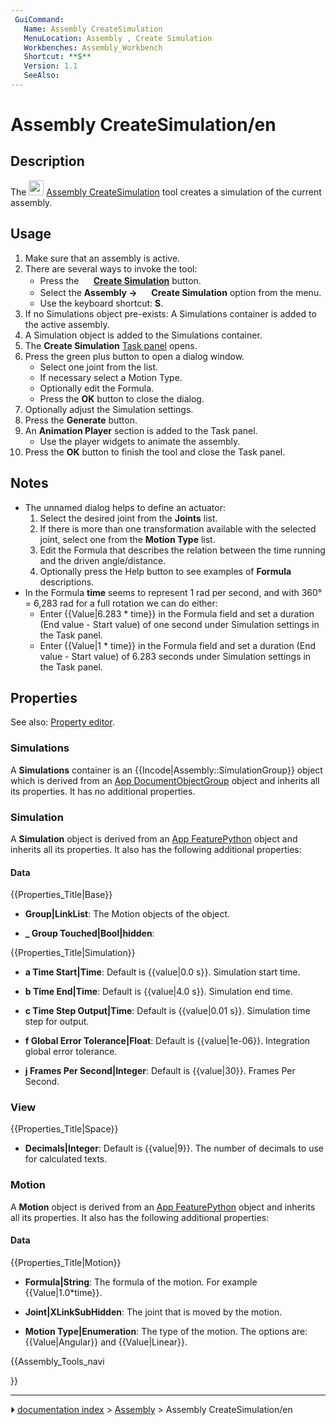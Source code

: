 ```yaml
---
 GuiCommand:
   Name: Assembly CreateSimulation
   MenuLocation: Assembly , Create Simulation
   Workbenches: Assembly_Workbench
   Shortcut: **S**
   Version: 1.1
   SeeAlso: 
---
```


# Assembly CreateSimulation/en

## Description

The <img alt="" src=images/Assembly_CreateSimulation.svg  style="width:24px;"> [Assembly CreateSimulation](Assembly_CreateSimulation.md) tool creates a simulation of the current assembly.

## Usage

1.  Make sure that an assembly is active.
2.  There are several ways to invoke the tool:
    -   Press the **<img src="images/Assembly_CreateSimulation.svg" width=16px> [Create Simulation](Assembly_CreateSimulation.md)** button.
    -   Select the **Assembly → <img src="images/Assembly_CreateSimulation.svg" width=16px> Create Simulation** option from the menu.
    -   Use the keyboard shortcut: **S**.
3.  If no Simulations object pre-exists: A Simulations container is added to the active assembly.
4.  A Simulation object is added to the Simulations container.
5.  The **Create Simulation** [Task panel](Task_panel.md) opens.
6.  Press the green plus button to open a dialog window.
    -   Select one joint from the list.
    -   If necessary select a Motion Type.
    -   Optionally edit the Formula.
    -   Press the **OK** button to close the dialog.
7.  Optionally adjust the Simulation settings.
8.  Press the **Generate** button.
9.  An **Animation Player** section is added to the Task panel.
    -   Use the player widgets to animate the assembly.
10. Press the **OK** button to finish the tool and close the Task panel.

## Notes

-   The unnamed dialog helps to define an actuator:
    1.  Select the desired joint from the **Joints** list.
    2.  If there is more than one transformation available with the selected joint, select one from the **Motion Type** list.
    3.  Edit the Formula that describes the relation between the time running and the driven angle/distance.
    4.  Optionally press the Help button to see examples of **Formula** descriptions.
-   In the Formula **time** seems to represent 1 rad per second, and with 360° = 6,283 rad for a full rotation we can do either:
    -   Enter {{Value|6.283 * time}} in the Formula field and set a duration (End value - Start value) of one second under Simulation settings in the Task panel.
    -   Enter {{Value|1 * time}} in the Formula field and set a duration (End value - Start value) of 6.283 seconds under Simulation settings in the Task panel.

## Properties

See also: [Property editor](Property_editor.md).

### Simulations

A **Simulations** container is an {{Incode|Assembly::SimulationGroup}} object which is derived from an [App DocumentObjectGroup](App_DocumentObjectGroup.md) object and inherits all its properties. It has no additional properties.

### Simulation

A **Simulation** object is derived from an [App FeaturePython](App_FeaturePython.md) object and inherits all its properties. It also has the following additional properties:

#### Data


{{Properties_Title|Base}}

-    **Group|LinkList**: The Motion objects of the object.

-    **_ Group Touched|Bool|hidden**:


{{Properties_Title|Simulation}}

-    **a Time Start|Time**: Default is {{value|0.0 s}}. Simulation start time.

-    **b Time End|Time**: Default is {{value|4.0 s}}. Simulation end time.

-    **c Time Step Output|Time**: Default is {{value|0.01 s}}. Simulation time step for output.

-    **f Global Error Tolerance|Float**: Default is {{value|1e-06}}. Integration global error tolerance.

-    **j Frames Per Second|Integer**: Default is {{value|30}}. Frames Per Second.

### View


{{Properties_Title|Space}}

-    **Decimals|Integer**: Default is {{value|9}}. The number of decimals to use for calculated texts.

### Motion

A **Motion** object is derived from an [App FeaturePython](App_FeaturePython.md) object and inherits all its properties. It also has the following additional properties:

#### Data 


{{Properties_Title|Motion}}

-    **Formula|String**: The formula of the motion. For example {{Value|1.0*time}}.

-    **Joint|XLinkSubHidden**: The joint that is moved by the motion.

-    **Motion Type|Enumeration**: The type of the motion. The options are: {{Value|Angular}} and {{Value|Linear}}.





{{Assembly_Tools_navi

}}



---
⏵ [documentation index](../README.md) > [Assembly](Assembly_Workbench.md) > Assembly CreateSimulation/en
